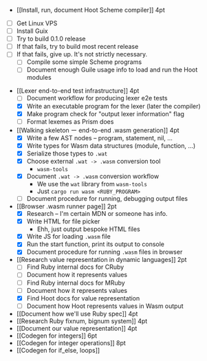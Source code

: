 
* [[Install, run, document Hoot Scheme compiler]]
  4pt
- [ ] Get Linux VPS
- [ ] Install Guix
- [ ] Try to build 0.1.0 release
- [ ] If that fails, try to build most recent release
- [ ] If that fails, give up. It's not strictly necessary.
	- [ ] Compile some simple Scheme programs
	- [ ] Document enough Guile usage info to load and run the Hoot modules

- [[Lexer end-to-end test infrastructure]]
	4pt
	- [ ] Document workflow for producing lexer e2e tests
	- [x] Write an executable program for the lexer (later the compiler)
	- [x] Make program check for "output lexer information" flag
	- [ ] Format lexemes as Prism does

- [[Walking skeleton ー end-to-end .wasm generation]]
	4pt
	- [x] Write a few AST nodes – program, statement, nil, ...
	- [x] Write types for Wasm data structures (module, function, ...)
	- [x] Serialize those types to `.wat` 
	- [x] Choose external `.wat -> .wasm` conversion tool
		- `wasm-tools`
	- [x] Document `.wat -> .wasm` conversion workflow
		- We use the `wat` library from `wasm-tools`
		- Just `cargo run wasm <RUBY_PROGRAM>`
	- [ ] Document procedure for running, debugging output files

- [[Browser .wasm runner page]]
	2pt
	- [x] Research – I'm certain MDN or someone has info.
	- [x] Write HTML for file picker
		- Ehh, just output bespoke HTML files
	- [x] Write JS for loading `.wasm` file
	- [x] Run the start function, print its output to console
	- [x] Document procedure for running `.wasm` files in browser

- [[Research value representation in dynamic languages]]
	2pt
	- [ ] Find Ruby internal docs for CRuby
	- [ ] Document how it represents values
	- [ ] Find Ruby internal docs for MRuby
	- [ ] Document how it represents values
	- [x] Find Hoot docs for value representation
	- [ ] Document how Hoot represents values in Wasm output

- [[Document how we'll use Ruby spec]]
	4pt
- [[Research Ruby fixnum, bignum system]]
	4pt
- [[Document our value representation]]
	4pt
- [[Codegen for integers]]
	6pt
- [[Codegen for integer operations]]
	8pt
- [[Codegen for if_else, loops]]